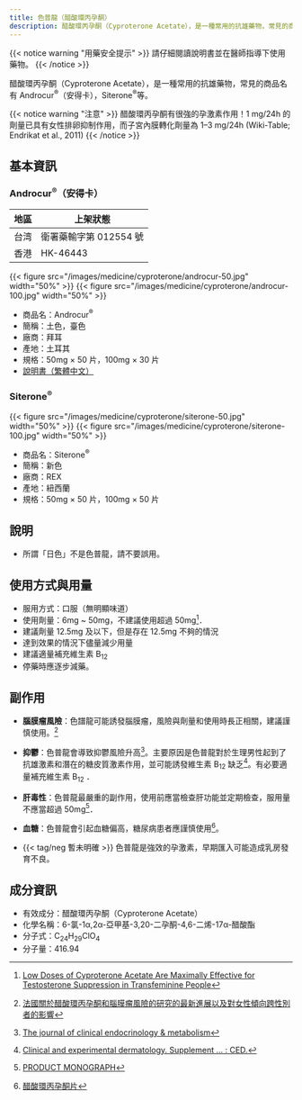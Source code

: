 ```yaml
---
title: 色普龍（醋酸環丙孕酮）
description: 醋酸環丙孕酮（Cyproterone Acetate），是一種常用的抗雄藥物，常見的商品名有 Androcur（安得卡），Siterone 等。
---
```


{{< notice warning "用藥安全提示" >}}
請仔細閱讀說明書並在醫師指導下使用藥物。
{{< /notice >}}

醋酸環丙孕酮（Cyproterone Acetate），是一種常用的抗雄藥物，常見的商品名有 Androcur<sup>&reg;</sup>（安得卡），Siterone<sup>&reg;</sup>等。

{{< notice warning "注意" >}}
醋酸環丙孕酮有很強的孕激素作用！1 mg/24h 的劑量已具有女性排卵抑制作用，而子宮內膜轉化劑量為 1–3 mg/24h (Wiki-Table; Endrikat et al., 2011)
{{< /notice >}}

## 基本資訊

### Androcur<sup>&reg;</sup>（安得卡）

| 地區 | 上架狀態               |
| ---- | ---------------------- |
| 台湾 | 衛署藥輸字第 012554 號 |
| 香港 | HK-46443               |

{{< figure src="/images/medicine/cyproterone/androcur-50.jpg" width="50%" >}}
{{< figure src="/images/medicine/cyproterone/androcur-100.jpg" width="50%" >}}

- 商品名：Androcur<sup>&reg;</sup>
- 簡稱：土色，臺色
- 廠商：拜耳
- 產地：土耳其
- 規格：50mg &times; 50 片，100mg &times; 30 片
- [說明書（繁體中文）](androcur-zh.pdf)

### Siterone<sup>&reg;</sup>

{{< figure src="/images/medicine/cyproterone/siterone-50.jpg" width="50%" >}}
{{< figure src="/images/medicine/cyproterone/siterone-100.jpg" width="50%" >}}

- 商品名：Siterone<sup>&reg;</sup>
- 簡稱：新色
- 廠商：REX
- 產地：紐西蘭
- 規格：50mg &times; 50 片，100mg &times; 50 片

## 說明

- 所謂「日色」不是色普龍，請不要誤用。

## 使用方式與用量

- 服用方式：口服（無明顯味道）
- 使用劑量：6mg ~ 50mg，不建議使用超過 50mg[^1]．
- 建議劑量 12.5mg 及以下，但是存在 12.5mg 不夠的情況
- 達到效果的情況下儘量減少用量
- 建議適量補充維生素 B<sub>12</sub>
- 停藥時應逐步減藥。

## 副作用

- **腦膜瘤風險**：色譜龍可能誘發腦膜瘤，風險與劑量和使用時長正相關，建議謹慎使用。[^6]

- **抑鬱**：色普龍會導致抑鬱風險升高[^2]。主要原因是色普龍對於生理男性起到了抗雄激素和潛在的糖皮質激素作用，並可能誘發維生素 B<sub>12</sub> 缺乏[^3]。有必要適量補充維生素 B<sub>12</sub> ．

- **肝毒性**：色普龍最嚴重的副作用，使用前應當檢查肝功能並定期檢查，服用量不應當超過 50mg[^4]．

- **血糖**：色普龍會引起血糖偏高，糖尿病患者應謹慎使用[^5]。

- {{< tag/neg 暫未明確 >}} 色普龍是強效的孕激素，早期匯入可能造成乳房發育不良。

## 成分資訊

- 有效成分：醋酸環丙孕酮（Cyproterone Acetate）
- 化學名稱：6-氯-1α,2α-亞甲基-3,20-二孕酮-4,6-二烯-17α-醋酸酯
- 分子式：C<sub>24</sub>H<sub>29</sub>ClO<sub>4</sub>
- 分子量：416.94

[^1]: [Low Doses of Cyproterone Acetate Are Maximally Effective for Testosterone Suppression in Transfeminine People](https://transfemscience.org/articles/cpa-dosage/)
[^2]: [The journal of clinical endocrinology & metabolism](https://www.worldcat.org/title/journal-of-clinical-endocrinology-metabolism/oclc/818906359)
[^3]: [Clinical and experimental dermatology. Supplement ... : CED.](https://www.worldcat.org/title/clinical-and-experimental-dermatology-supplement-ced/oclc/499941040)
[^4]: [PRODUCT MONOGRAPH](https://web.archive.org/web/20060924152720/http://www.berlex.ca/html/docs/en/AndrocurEn.pdf)
[^5]: [醋酸環丙孕酮片](http://yao.dxy.com/drug/132923.htm)
[^6]: [法國關於醋酸環丙孕酮和腦膜瘤風險的研究的最新進展以及對女性傾向跨性別者的影響](https://mtf-wiki.github.io/transfeminine-science/articles/cpa-meningioma.html)
